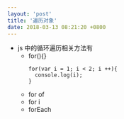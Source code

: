 ```yaml
---
layout: 'post'
title: '遍历对象'
date: 2018-03-13 08:21:20 +0800
---
```


- js 中的循环遍历相关方法有
  - for(){}
    ```
    for(var i = 1; i < 2; i ++){
      console.log(i);
    }
    ```
  - for of
  - for i
  - forEach
